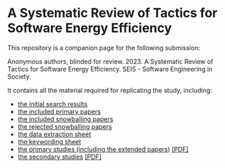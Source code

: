 # A Systematic Review of Tactics for Software Energy Efficiency
This repository is a companion page for the following submission:

Anonymous authors, blinded for review. 2023. A Systematic Review of Tactics for Software Energy Efficiency. SEIS - Software Engineering in Society.

It contains all the material required for replicating the study, including: 

- [the initial search results](https://github.com/ee-application-software/SEIS-2023-ee-application-tactics-rep-pkg/blob/main/data/00_initial_search_results.csv)
- [the included primary papers](https://github.com/ee-application-software/SEIS-2023-ee-application-tactics-rep-pkg/blob/main/data/01_included_from_initial_search.csv)
- [the included snowballing papers](https://github.com/ee-application-software/SEIS-2023-ee-application-tactics-rep-pkg/blob/main/data/02_included_snowballed_papers.csv)
- [the rejected snowballing papers](https://github.com/ee-application-software/SEIS-2023-ee-application-tactics-rep-pkg/blob/main/data/03_rejected_snowballed_papers.csv)
- [the data extraction sheet](https://github.com/ee-application-software/SEIS-2023-ee-application-tactics-rep-pkg/blob/main/data/04_data_extraction.csv) 
- [the keywording sheet](https://github.com/ee-application-software/SEIS-2023-ee-application-tactics-rep-pkg/blob/main/data/05_keywording.csv)
- [the primary studies (including the extended papers)](https://github.com/ee-application-software/SEIS-2023-ee-application-tactics-rep-pkg/blob/main/data/06_primary_studies.csv) [\[PDF\]](https://github.com/ee-application-software/SEIS-2023-ee-application-tactics-rep-pkg/blob/main/primary_studies.pdf)
- [the secondary studies](https://github.com/ee-application-software/SEIS-2023-ee-application-tactics-rep-pkg/blob/main/data/07_secondary_studies.csv) [\[PDF\]](https://github.com/ee-application-software/SEIS-2023-ee-application-tactics-rep-pkg/blob/main/secondary_studies.pdf)

